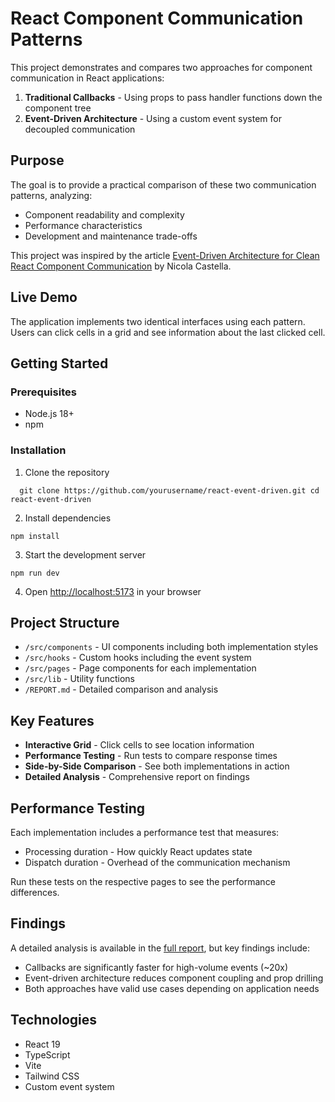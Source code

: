 # React Component Communication Patterns

This project demonstrates and compares two approaches for component communication in React applications:

1. **Traditional Callbacks** - Using props to pass handler functions down the component tree
2. **Event-Driven Architecture** - Using a custom event system for decoupled communication

## Purpose

The goal is to provide a practical comparison of these two communication patterns, analyzing:
- Component readability and complexity
- Performance characteristics
- Development and maintenance trade-offs

This project was inspired by the article [Event-Driven Architecture for Clean React Component Communication](https://dev.to/nicolalc/event-driven-architecture-for-clean-react-component-communication-fph) by Nicola Castella.

## Live Demo

The application implements two identical interfaces using each pattern. Users can click cells in a grid and see information about the last clicked cell.

## Getting Started

### Prerequisites

- Node.js 18+
- npm

### Installation

1. Clone the repository

```
  git clone https://github.com/yourusername/react-event-driven.git cd react-event-driven
```

2. Install dependencies

```
npm install
```

3. Start the development server

```
npm run dev
```

4. Open [http://localhost:5173](http://localhost:5173) in your browser

## Project Structure

- `/src/components` - UI components including both implementation styles
- `/src/hooks` - Custom hooks including the event system
- `/src/pages` - Page components for each implementation
- `/src/lib` - Utility functions
- `/REPORT.md` - Detailed comparison and analysis

## Key Features

- **Interactive Grid** - Click cells to see location information
- **Performance Testing** - Run tests to compare response times
- **Side-by-Side Comparison** - See both implementations in action
- **Detailed Analysis** - Comprehensive report on findings

## Performance Testing

Each implementation includes a performance test that measures:
- Processing duration - How quickly React updates state
- Dispatch duration - Overhead of the communication mechanism

Run these tests on the respective pages to see the performance differences.

## Findings

A detailed analysis is available in the [full report](./REPORT.md), but key findings include:

- Callbacks are significantly faster for high-volume events (~20x)
- Event-driven architecture reduces component coupling and prop drilling
- Both approaches have valid use cases depending on application needs

## Technologies

- React 19
- TypeScript
- Vite
- Tailwind CSS
- Custom event system
